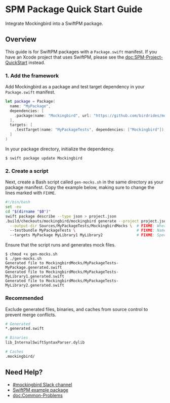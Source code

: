 # SPM Package Quick Start Guide

Integrate Mockingbird into a SwiftPM package.

## Overview

This guide is for SwiftPM packages with a `Package.swift` manifest. If you have an Xcode project that uses SwiftPM, please see the <doc:SPM-Project-QuickStart> instead.

### 1. Add the framework

Add Mockingbird as a package and test target dependency in your `Package.swift` manifest.

```swift
let package = Package(
  name: "MyPackage",
  dependencies: [
    .package(name: "Mockingbird", url: "https://github.com/birdrides/mockingbird.git", .upToNextMinor(from: "0.19.0")),
  ],
  targets: [
    .testTarget(name: "MyPackageTests", dependencies: ["Mockingbird"]),
  ]
)
```

In your package directory, initialize the dependency.

```console
$ swift package update Mockingbird
```

### 2. Create a script

Next, create a Bash script called `gen-mocks.sh` in the same directory as your package manifest. Copy the example below, making sure to change the lines marked with `FIXME`.

```bash
#!/bin/bash
set -eu
cd "$(dirname "$0")"
swift package describe --type json > project.json
.build/checkouts/mockingbird/mockingbird generate --project project.json \
  --output-dir Sources/MyPackageTests/MockingbirdMocks \  # FIXME: Where mocks should be generated.
  --testbundle MyPackageTests \                           # FIXME: Name of your test target.
  --targets MyPackage MyLibrary1 MyLibrary2               # FIXME: Specific modules or libraries that should be mocked.
```

Ensure that the script runs and generates mock files.

```console
$ chmod +x gen-mocks.sh
$ ./gen-mocks.sh
Generated file to MockingbirdMocks/MyPackageTests-MyPackage.generated.swift
Generated file to MockingbirdMocks/MyPackageTests-MyLibrary1.generated.swift
Generated file to MockingbirdMocks/MyPackageTests-MyLibrary2.generated.swift
```

### Recommended

Exclude generated files, binaries, and caches from source control to prevent merge conflicts.

```bash
# Generated
*.generated.swift

# Binaries
lib_InternalSwiftSyntaxParser.dylib

# Caches
.mockingbird/
```

## Need Help?

- [#mockingbird Slack channel](https://join.slack.com/t/birdopensource/shared_invite/zt-wogxij50-3ZM7F8ZxFXvPkE0j8xTtmw)
- [SwiftPM example package](https://github.com/birdrides/mockingbird/tree/master/Examples/SPMPackageExample)
- <doc:Common-Problems>
